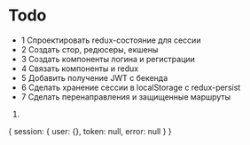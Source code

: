 # Todo

- 1 Спроектировать redux-состояние для сессии
- 2 Создать стор, редюсеры, екшены
- 3 Создать компоненты логина и регистрации
- 4 Связать компоненты и redux
- 5 Добавить получение JWT с бекенда
- 6 Сделать хранение сессии в localStorage с redux-persist
- 7 Сделать перенаправления и защищенные маршруты

1.
{
   session: {
      user: {},
      token: null,
      error: null
   }
}